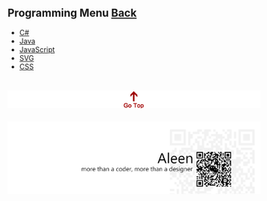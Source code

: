 ## Programming Menu	[Back](./../Readme.md)
* [C#](./C%23/C%23%20Menu.md)
* [Java](./Java/Java.md)
* [JavaScript](./JavaScript/JavaScript.md)
* [SVG](./SVG/SVG.md)
* [CSS](./CSS/CSS.md)

<a href="#" style="left:200px;"><img src="./../pic/gotop.png"></a>
=====
<a href="http://aleen42.github.io/" target="_blank" ><img src="./../pic/tail.gif"></a>
